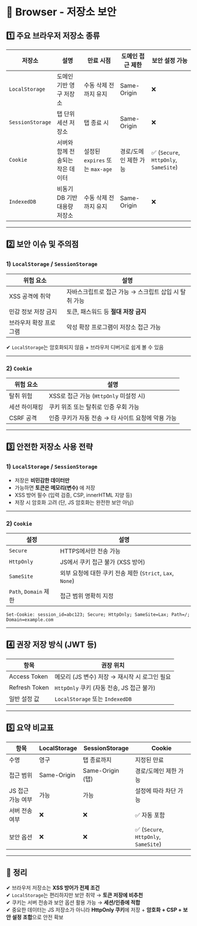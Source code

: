 # 🔐 Browser - 저장소 보안

## 1️⃣ 주요 브라우저 저장소 종류

| 저장소 | 설명 | 만료 시점 | 도메인 접근 제한 | 보안 설정 가능 |
|--------|------|-----------|------------------|----------------|
| `LocalStorage` | 도메인 기반 영구 저장소 | 수동 삭제 전까지 유지 | Same-Origin | ❌ |
| `SessionStorage` | 탭 단위 세션 저장소 | 탭 종료 시 | Same-Origin | ❌ |
| `Cookie` | 서버와 함께 전송되는 작은 데이터 | 설정된 `expires` 또는 `max-age` | 경로/도메인 제한 가능 | ✅ (`Secure`, `HttpOnly`, `SameSite`) |
| `IndexedDB` | 비동기 DB 기반 대용량 저장소 | 수동 삭제 전까지 유지 | Same-Origin | ❌ |

---

## 2️⃣ 보안 이슈 및 주의점

### 1) `LocalStorage` / `SessionStorage`

| 위험 요소 | 설명 |
|-----------|------|
| XSS 공격에 취약 | 자바스크립트로 접근 가능 → 스크립트 삽입 시 탈취 가능 |
| 민감 정보 저장 금지 | 토큰, 패스워드 등 **절대 저장 금지** |
| 브라우저 확장 프로그램 | 악성 확장 프로그램이 저장소 접근 가능 |

✔ `LocalStorage`는 암호화되지 않음 + 브라우저 디버거로 쉽게 볼 수 있음

---

### 2) `Cookie`

| 위험 요소 | 설명 |
|-----------|------|
| 탈취 위험 | XSS로 접근 가능 (`HttpOnly` 미설정 시) |
| 세션 하이재킹 | 쿠키 위조 또는 탈취로 인증 우회 가능 |
| CSRF 공격 | 인증 쿠키가 자동 전송 → 타 사이트 요청에 악용 가능 |

---

## 3️⃣ 안전한 저장소 사용 전략

### 1) `LocalStorage` / `SessionStorage`

- 저장은 **비민감한 데이터만**
- 가능하면 **토큰은 메모리(변수)** 에 저장
- XSS 방어 필수 (입력 검증, CSP, innerHTML 지양 등)
- 저장 시 암호화 고려 (단, JS 암호화는 완전한 보안 아님)

---

### 2) `Cookie`

| 설정 | 설명 |
|------|------|
| `Secure` | HTTPS에서만 전송 가능 |
| `HttpOnly` | JS에서 쿠키 접근 불가 (XSS 방어) |
| `SameSite` | 외부 요청에 대한 쿠키 전송 제한 (`Strict`, `Lax`, `None`) |
| `Path`, `Domain` 제한 | 접근 범위 명확히 지정 |

```http
Set-Cookie: session_id=abc123; Secure; HttpOnly; SameSite=Lax; Path=/; Domain=example.com
```

---

## 4️⃣ 권장 저장 방식 (JWT 등)

| 항목 | 권장 위치 |
|------|-----------|
| Access Token | 메모리 (JS 변수) 저장 → 재시작 시 로그인 필요 |
| Refresh Token | `HttpOnly` 쿠키 (자동 전송, JS 접근 불가) |
| 일반 설정 값 | `LocalStorage` 또는 `IndexedDB` |

---

## 5️⃣ 요약 비교표

| 항목 | LocalStorage | SessionStorage | Cookie |
|------|--------------|----------------|--------|
| 수명 | 영구 | 탭 종료까지 | 지정된 만료 |
| 접근 범위 | Same-Origin | Same-Origin (탭) | 경로/도메인 제한 가능 |
| JS 접근 가능 여부 | 가능 | 가능 | 설정에 따라 차단 가능 |
| 서버 전송 여부 | ❌ | ❌ | ✅ 자동 포함 |
| 보안 옵션 | ❌ | ❌ | ✅ (`Secure`, `HttpOnly`, `SameSite`) |

---

## 🎯 정리

✔ 브라우저 저장소는 **XSS 방어가 전제 조건**  
✔ `LocalStorage`는 편리하지만 보안 취약 → **토큰 저장에 비추천**  
✔ 쿠키는 서버 전송과 보안 옵션 활용 가능 → **세션/인증에 적합**  
✔ 중요한 데이터는 JS 저장소가 아니라 **HttpOnly 쿠키**에 저장 + **암호화 + CSP + 보안 설정 조합**으로 안전 확보
